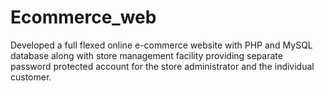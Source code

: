 # Ecommerce_web
Developed a full flexed online e-commerce website with PHP and MySQL database along with store management facility providing separate password protected account for the store administrator and the individual customer.
